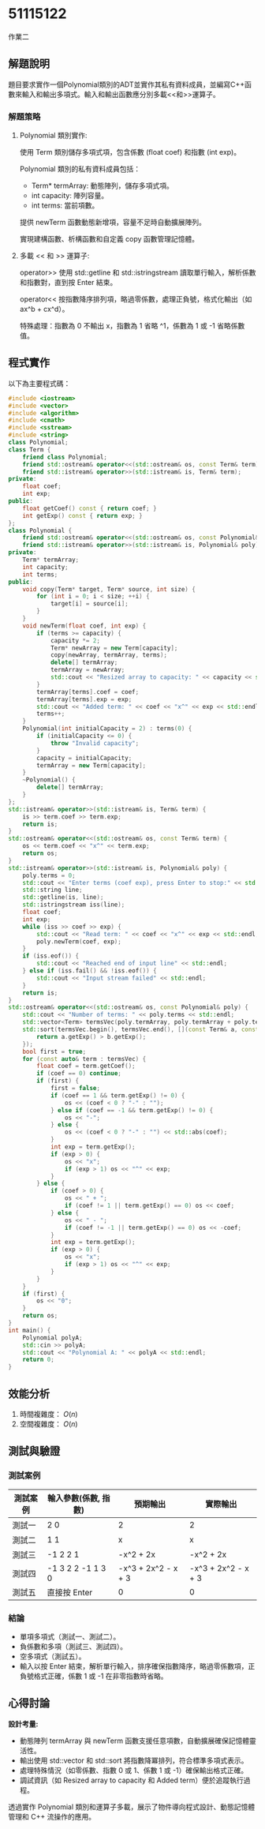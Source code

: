 # 51115122

作業二

## 解題說明

題目要求實作一個Polynomial類別的ADT並實作其私有資料成員，並編寫C++函數來輸入和輸出多項式。輸入和輸出函數應分別多載<<和>>運算子。

### 解題策略

1. Polynomial 類別實作:
   
   使用 Term 類別儲存多項式項，包含係數 (float coef) 和指數 (int exp)。
    
   Polynomial 類別的私有資料成員包括：
   - Term* termArray: 動態陣列，儲存多項式項。
   - int capacity: 陣列容量。
   - int terms: 當前項數。
   
   提供 newTerm 函數動態新增項，容量不足時自動擴展陣列。

   實現建構函數、析構函數和自定義 copy 函數管理記憶體。
   
 2. 多載 << 和 >> 運算子:

    operator>> 使用 std::getline 和 std::istringstream 讀取單行輸入，解析係數和指數對，直到按 Enter 結束。

    operator<< 按指數降序排列項，略過零係數，處理正負號，格式化輸出（如 ax^b + cx^d）。

    特殊處理：指數為 0 不輸出 x，指數為 1 省略 ^1，係數為 1 或 -1 省略係數值。
## 程式實作

以下為主要程式碼：

```cpp
#include <iostream>
#include <vector>
#include <algorithm>
#include <cmath>
#include <sstream>
#include <string>
class Polynomial; 
class Term {
    friend class Polynomial;
    friend std::ostream& operator<<(std::ostream& os, const Term& term);
    friend std::istream& operator>>(std::istream& is, Term& term);
private:
    float coef;
    int exp;
public:
    float getCoef() const { return coef; }
    int getExp() const { return exp; }
};
class Polynomial {
    friend std::ostream& operator<<(std::ostream& os, const Polynomial& poly);
    friend std::istream& operator>>(std::istream& is, Polynomial& poly);
private:
    Term* termArray;
    int capacity;
    int terms;
public:
    void copy(Term* target, Term* source, int size) {
        for (int i = 0; i < size; ++i) {
            target[i] = source[i];
        }
    }
    void newTerm(float coef, int exp) {
        if (terms >= capacity) {
            capacity *= 2;
            Term* newArray = new Term[capacity];
            copy(newArray, termArray, terms);
            delete[] termArray;
            termArray = newArray;
            std::cout << "Resized array to capacity: " << capacity << std::endl;
        }
        termArray[terms].coef = coef;
        termArray[terms].exp = exp;
        std::cout << "Added term: " << coef << "x^" << exp << std::endl;
        terms++;
    }
    Polynomial(int initialCapacity = 2) : terms(0) {
        if (initialCapacity <= 0) {
            throw "Invalid capacity";
        }
        capacity = initialCapacity;
        termArray = new Term[capacity];
    }
    ~Polynomial() {
        delete[] termArray;
    }
};
std::istream& operator>>(std::istream& is, Term& term) {
    is >> term.coef >> term.exp;
    return is;
}
std::ostream& operator<<(std::ostream& os, const Term& term) {
    os << term.coef << "x^" << term.exp;
    return os;
}
std::istream& operator>>(std::istream& is, Polynomial& poly) {
    poly.terms = 0;
    std::cout << "Enter terms (coef exp), press Enter to stop:" << std::endl;
    std::string line;
    std::getline(is, line);
    std::istringstream iss(line);
    float coef;
    int exp;
    while (iss >> coef >> exp) {
        std::cout << "Read term: " << coef << "x^" << exp << std::endl;
        poly.newTerm(coef, exp);
    }
    if (iss.eof()) {
        std::cout << "Reached end of input line" << std::endl;
    } else if (iss.fail() && !iss.eof()) {
        std::cout << "Input stream failed" << std::endl;
    }
    return is;
}
std::ostream& operator<<(std::ostream& os, const Polynomial& poly) {
    std::cout << "Number of terms: " << poly.terms << std::endl;
    std::vector<Term> termsVec(poly.termArray, poly.termArray + poly.terms);
    std::sort(termsVec.begin(), termsVec.end(), [](const Term& a, const Term& b) {
        return a.getExp() > b.getExp();
    });
    bool first = true;
    for (const auto& term : termsVec) {
        float coef = term.getCoef();
        if (coef == 0) continue;
        if (first) {
            first = false;
            if (coef == 1 && term.getExp() != 0) {
                os << (coef < 0 ? "-" : "");
            } else if (coef == -1 && term.getExp() != 0) {
                os << "-";
            } else {
                os << (coef < 0 ? "-" : "") << std::abs(coef);
            }
            int exp = term.getExp();
            if (exp > 0) {
                os << "x";
                if (exp > 1) os << "^" << exp;
            }
        } else {
            if (coef > 0) {
                os << " + ";
                if (coef != 1 || term.getExp() == 0) os << coef;
            } else {
                os << " - ";
                if (coef != -1 || term.getExp() == 0) os << -coef;
            }
            int exp = term.getExp();
            if (exp > 0) {
                os << "x";
                if (exp > 1) os << "^" << exp;
            }
        }
    }
    if (first) {
        os << "0";
    }
    return os;
}
int main() {
    Polynomial polyA;
    std::cin >> polyA;
    std::cout << "Polynomial A: " << polyA << std::endl;
    return 0;
}
```

## 效能分析

1. 時間複雜度： $O(n)$ 
2. 空間複雜度： $O(n)$ 

## 測試與驗證

### 測試案例

| 測試案例 | 輸入參數(係數, 指數) | 預期輸出 | 實際輸出 |
|----------|--------------|----------|----------|
| 測試一   | 2  0               | 2                   | 2                   |
| 測試二   | 1  1               | x                   | x                   |
| 測試三   | -1  2  2  1        | -x^2 + 2x           | -x^2 + 2x           |
| 測試四   | -1 3 2 2 -1 1 3 0  | -x^3 + 2x^2 - x + 3 | -x^3 + 2x^2 - x + 3 |
| 測試五   | 直接按 Enter        | 0                   | 0                  |

### 結論
- 單項多項式（測試一、測試二）。
- 負係數和多項（測試三、測試四）。
- 空多項式（測試五）。
- 輸入以按 Enter 結束，解析單行輸入，排序確保指數降序，略過零係數項，正負號格式正確，係數 1 或 -1 在非零指數時省略。

## 心得討論

 **設計考量:**
   - 動態陣列 termArray 與 newTerm 函數支援任意項數，自動擴展確保記憶體靈活性。
   - 輸出使用 std::vector 和 std::sort 將指數降冪排列，符合標準多項式表示。
   - 處理特殊情況（如零係數、指數 0 或 1、係數 1 或 -1）確保輸出格式正確。
   - 調試資訊（如 Resized array to capacity 和 Added term）便於追蹤執行過程。
     
透過實作 Polynomial 類別和運算子多載，展示了物件導向程式設計、動態記憶體管理和 C++ 流操作的應用。
